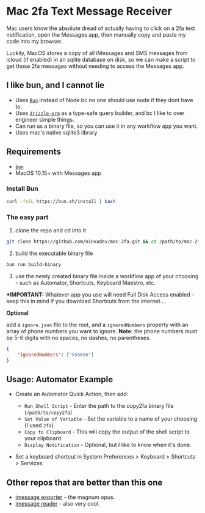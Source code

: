 # Mac 2fa Text Message Receiver

Mac users know the absolute dread of actually having to click on a 2fa text notification, open the Messages app, then manually copy and paste my code into my browser.

Luckily, MacOS stores a copy of all iMessages and SMS messages from icloud (if enabled) in an sqlite database on disk, so we can make a script to get those 2fa messages without needing to access the Messages app.

## I like bun, and I cannot lie

-   Uses [`Bun`](https://bun.sh) instead of Node bc no one should use node if they dont have to.
-   Uses [`drizzle-orm`](https://orm.drizzle.team/) as a type-safe query builder, and bc I like to over engineer simple things.
-   Can run as a binary file, so you can use it in any workflow app you want.
-   Uses mac's native sqlite3 library

## Requirements

-   [`bun`](https://bun.sh/docs/installation)
-   MacOS 10.15+ with Messages app

### Install Bun

```sh
curl -fsSL https://bun.sh/install | bash
```

### The easy part

1. clone the repo and cd into it

```sh
git clone https://github.com/ninxadev/mac-2fa.git && cd /path/to/mac-2fa
```

2.  build the executable binary file

```sh
bun run build-binary
```

3.  use the newly created binary file inside a workflow app of your choosing - such as Automator, Shortcuts, Keyboard Maestro, etc.

**\*IMPORTANT:** Whatever app you use will need Full Disk Access enabled - keep this in mind if you download Shortcuts from the internet...

**Optional**

add a `ignore.json` file to the root, and a `ignoredNumbers` property with an array of phone numbers you want to ignore.
**Note:** the phone numbers must be 5-6 digits with no spaces, no dashes, no parentheses.

```json
{
    "ignoredNumbers": ["555666"]
}
```

## Usage: Automator Example

-   Create an Automator Quick Action, then add:

    -   `Run Shell Script` - Enter the path to the copy2fa binary file (`/path/to/copy2fa`)
    -   `Set Value of Variable` - Set the variable to a name of your choosing (I used `2fa`)
    -   `Copy to Clipboard` - This will copy the output of the shell script to your clipboard
    -   `Display Notification` - Optional, but I like to know when it's done.

-   Set a keyboard shortcut in System Preferences > Keyboard > Shortcuts > Services

## Other repos that are better than this one

-   [imessage exporter](https://github.com/ReagentX/imessage-exporter) - the magnum opus.
-   [imessage reader](https://github.com/niftycode/imessage_reader) - also very cool.

```

```
